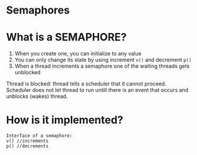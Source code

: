 # Semaphores

# What is a SEMAPHORE?
1. When you create one, you can initialize to any value
2. You can only change its state by using increment ```v()``` and decrement ```p()```
3. When a thread increments a semaphore one of the waiting threads gets unblocked

Thread is blocked: thread tells a scheduler that it cannot proceed. Scheduler does not let thread to run untill there is an event that occurs and unblocks (wakes) thread.

# How is it implemented?

```
Interface of a semaphore:
v() //increments
p() //decrements
```

